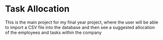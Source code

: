 Task Allocation
================
This is the main project for my final year project, where the user will be able to import a CSV file into the
database and then see a suggested allocation of the employees and tasks within the company